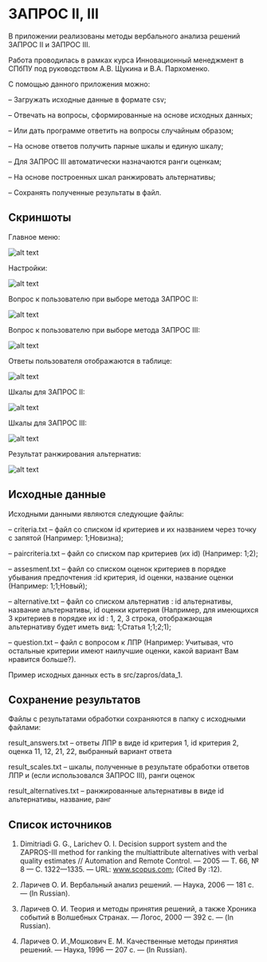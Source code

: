 # ЗАПРОС II, III

В приложении реализованы методы вербального анализа решений ЗАПРОС II и ЗАПРОС III.

Работа проводилась в рамках курса Инновационный менеджмент в СПбПУ под руководством А.В. Щукина и В.А. Пархоменко.

С помощью данного приложения можно:

– Загружать исходные данные в формате csv;

– Отвечать на вопросы, сформированные на основе исходных данных;

– Или дать программе ответить на вопросы случайным образом;

– На основе ответов получить парные шкалы и единую шкалу;

– Для ЗАПРОС III автоматически назначаются ранги оценкам;

– На основе построенных шкал ранжировать альтернативы;

– Сохранять полученные результаты в файл.

## Скриншоты

Главное меню:

![alt text](src/zapros/screenshot/main_menu.png "Главное меню")

Настройки:

![alt text](src/zapros/screenshot/settings.png "")

Вопрос к пользователю при выборе метода ЗАПРОС II:

![alt text](src/zapros/screenshot/question2.png "")

Вопрос к пользователю при выборе метода ЗАПРОС III:

![alt text](src/zapros/screenshot/question2.png "")

Ответы пользователя отображаются в таблице:

![alt text](src/zapros/screenshot/answers.png "")

Шкалы для ЗАПРОС II:

![alt text](src/zapros/screenshot/scale2.png "")

Шкалы для ЗАПРОС III:

![alt text](src/zapros/screenshot/scale3.png "")

Результат ранжирования альтернатив:

![alt text](src/zapros/screenshot/alternative.png "")


## Исходные данные

Исходными данными являются следующие файлы:

– criteria.txt – файл со списком id критериев и их названием через точку с
запятой (Например: 1;Новизна);

– paircriteria.txt – файл со списком пар критериев (их id) (Например: 1;2);

– assesment.txt – файл со списком оценок критериев в порядке убывания
предпочтения :id критерия, id оценки, название оценки (Например: 1;1;Новый);

– alternative.txt – файл со списком альтернатив : id альтернативы, название
альтернативы, id оценки критерия (Например, для имеющихся 3 критериев
в порядке их id : 1, 2, 3 строка, отображающая альтернативу будет иметь
вид: 1;Статья 1;1;2;1);

– question.txt – файл с вопросом к ЛПР (Например: Учитывая, что остальные
критерии имеют наилучшие оценки, какой вариант Вам нравится больше?).

Пример исходных данных есть в src/zapros/data_1.

## Сохранение результатов

Файлы с результатами обработки сохраняются в папку с исходными файлами:

result_answers.txt – ответы ЛПР в виде id критерия 1, id критерия 2, оценка 11, 12, 21, 22, выбранный вариант ответа

result_scales.txt – шкалы, полученные в результате обработки ответов ЛПР и (если использовался ЗАПРОС III), ранги оценок

result_alternatives.txt – ранжированные альтернативы в виде id альтернативы, название, ранг

## Список источников

1. Dimitriadi G. G., Larichev O. I. Decision support system and the ZAPROS-III
method for ranking the multiattribute alternatives with verbal quality estimates //
Automation and Remote Control. — 2005 — Т. 66, № 8 — С. 1322—1335. —
URL: www.scopus.com; (Cited By :12).

2. Ларичев О. И. Вербальный анализ решений. — Наука, 2006 — 181 с. — (In
Russian).

3. Ларичев О. И. Теория и методы принятия решений, а также Хроника событий
в Волшебных Странах. — Логос, 2000 — 392 с. — (In Russian).

4. Ларичев О. И.,Мошкович Е. М. Качественные методы принятия решений. —
Наука, 1996 — 207 с. — (In Russian).
